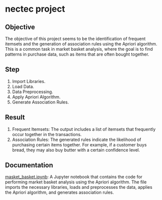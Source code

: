 # nectec project

## Objective
The objective of this project seems to be the identification of frequent itemsets and the generation of association rules using the Apriori algorithm. This is a common task in market basket analysis, where the goal is to find patterns in purchase data, such as items that are often bought together.

## Step
1. Import Libraries.
2. Load Data.
3. Data Preprocessing.
4. Apply Apriori Algorithm.
5. Generate Association Rules.

## Result
1. Frequent Itemsets: The output includes a list of itemsets that frequently occur together in the transactions.
2. Association Rules: The generated rules indicate the likelihood of purchasing certain items together. For example, if a customer buys bread, they may also buy butter with a certain confidence level.

## Documentation
[masket_basket.ipynb](https://github.com/micsupasun/company/blob/main/trinity_roots/nectec/masket_basket.ipynb): A Jupyter notebook that contains the code for performing market basket analysis using the Apriori algorithm. The file imports the necessary libraries, loads and preprocesses the data, applies the Apriori algorithm, and generates association rules.